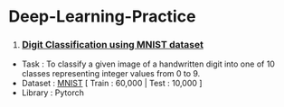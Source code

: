 # Deep-Learning-Practice

1. ### [Digit Classification using MNIST dataset](https://github.com/tejal04/Deep-Learning-Practice/blob/main/DigitClassification_MNIST.ipynb)
  * Task : To classify a given image of a handwritten digit into one of 10 classes representing integer values from 0 to 9.
  * Dataset : [MNIST](http://yann.lecun.com/exdb/mnist/) [ Train : 60,000 | Test : 10,000 ]
  * Library : Pytorch
